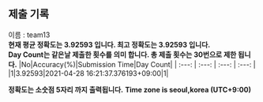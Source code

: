 


  
## 제출 기록  
이름 : team13  
**현재 평균 정확도는 3.92593 입니다. 최고 정확도는 3.92593 입니다.**  
**Day Count는 같은날 제출한 횟수를 의미 합니다. 총 제출 횟수는 30번으로 제한 됩니다.**
|No|Accuracy(%)|Submission Time|Day Count|
| :---: | :---: | :---: | :---: |
|1|3.92593|2021-04-28 16:21:37.376193+09:00|1|


**정확도는 소숫점 5자리 까지 출력됩니다.**
**Time zone is seoul,korea (UTC+9:00)**
